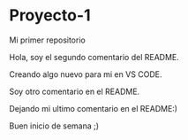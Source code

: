 # Proyecto-1

Mi primer repositorio

Hola, soy el segundo comentario del README.

Creando algo nuevo para mi en VS CODE. 

Soy otro comentario en el README.

Dejando mi ultimo comentario en el README:)

Buen inicio de semana ;)